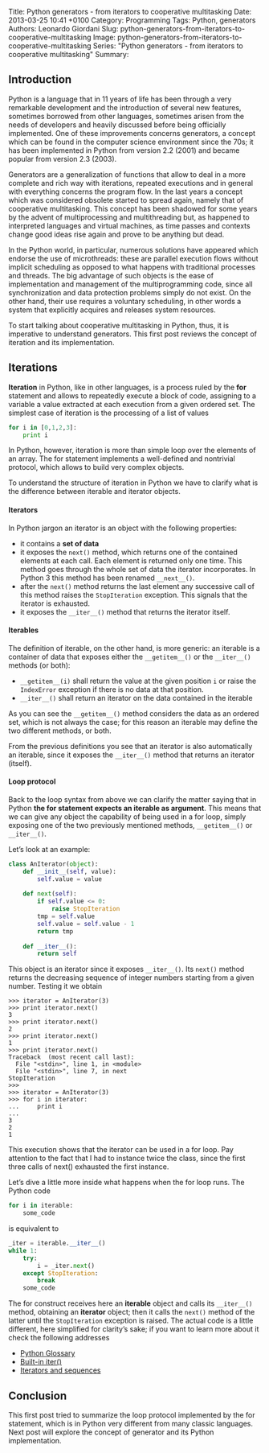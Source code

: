 Title: Python generators - from iterators to cooperative multitasking
Date: 2013-03-25 10:41 +0100
Category: Programming
Tags: Python, generators
Authors: Leonardo Giordani
Slug: python-generators-from-iterators-to-cooperative-multitasking
Image: python-generators-from-iterators-to-cooperative-multitasking
Series: "Python generators - from iterators to cooperative multitasking"
Summary:

## Introduction

Python is a language that in 11 years of life has been through a very remarkable development and the introduction of several new features, sometimes borrowed from other languages, sometimes arisen from the needs of developers and heavily discussed before being officially implemented. One of these improvements concerns generators, a concept which can be found in the computer science environment since the 70s; it has been implemented in Python from version 2.2 (2001) and became popular from version 2.3 (2003).

Generators are a generalization of functions that allow to deal in a more complete and rich way with iterations, repeated executions and in general with everything concerns the program flow. In the last years a concept which was considered obsolete started to spread again, namely that of cooperative multitasking. This concept has been shadowed for some years by the advent of multiprocessing and multithreading but, as happened to interpreted languages and virtual machines, as time passes and contexts change good ideas rise again and prove to be anything but dead.

In the Python world, in particular, numerous solutions have appeared which endorse the use of microthreads: these are parallel execution flows without implicit scheduling as opposed to what happens with traditional processes and threads. The big advantage of such objects is the ease of implementation and management of the multiprogramming code, since all synchronization and data protection problems simply do not exist. On the other hand, their use requires a voluntary scheduling, in other words a system that explicitly acquires and releases system resources.

To start talking about cooperative multitasking in Python, thus, it is imperative to understand generators. This first post reviews the concept of iteration and its implementation.

## Iterations

**Iteration** in Python, like in other languages, is a process ruled by the **for** statement and allows to repeatedly execute a block of code, assigning to a variable a value extracted at each execution from a given ordered set. The simplest case of iteration is the processing of a list of values

``` python
for i in [0,1,2,3]:
	print i
```

In Python, however, iteration is more than simple loop over the elements of an array. The for statement implements a well-defined and nontrivial protocol, which allows to build very complex objects.

To understand the structure of iteration in Python we have to clarify what is the difference between iterable and iterator objects.

#### Iterators

In Python jargon an iterator is an object with the following properties:

* it contains a **set of data**
* it exposes the `next()` method, which returns one of the contained elements at each call. Each element is returned only one time. This method goes through the whole set of data the iterator incorporates. In Python 3 this method has been renamed `__next__()`.
* after the `next()` method returns the last element any successive call of this method raises the `StopIteration` exception. This signals that the iterator is exhausted.
* it exposes the `__iter__()` method that returns the iterator itself.

#### Iterables

The definition of iterable, on the other hand, is more generic: an iterable is a container of data that exposes either the `__getitem__()` or the `__iter__()` methods (or both):

* `__getitem__(i)` shall return the value at the given position `i` or raise the `IndexError` exception if there is no data at that position.
* `__iter__()` shall return an iterator on the data contained in the iterable

As you can see the `__getitem__()` method considers the data as an ordered set, which is not always the case; for this reason an iterable may define the two different methods, or both.

From the previous definitions you see that an iterator is also automatically an iterable, since it exposes the `__iter__()` method that returns an iterator (itself).

#### Loop protocol

Back to the loop syntax from above we can clarify the matter saying that in Python **the for statement expects an iterable as argument**. This means that we can give any object the capability of being used in a for loop, simply exposing one of the two previously mentioned methods, `__getitem__()` or `__iter__()`.

Let’s look at an example:

``` python
class AnIterator(object):
	def __init__(self, value):
		self.value = value
		
	def next(self):
		if self.value <= 0:
			raise StopIteration
		tmp = self.value
		self.value = self.value - 1
		return tmp
		
	def __iter__():
		return self
```

This object is an iterator since it exposes `__iter__()`. Its `next()` method returns the decreasing sequence of integer numbers starting from a given number. Testing it we obtain

``` pycon
>>> iterator = AnIterator(3)
>>> print iterator.next()
3
>>> print iterator.next()
2
>>> print iterator.next()
1
>>> print iterator.next()
Traceback  (most recent call last):
  File "<stdin>", line 1, in <module>
  File "<stdin>", line 7, in next
StopIteration
>>>
>>> iterator = AnIterator(3)
>>> for i in iterator:
...     print i
...
3
2
1
```

This execution shows that the iterator can be used in a for loop. Pay attention to the fact that I had to instance twice the class, since the first three calls of next() exhausted the first instance.

Let’s dive a little more inside what happens when the for loop runs. The Python code

``` python
for i in iterable:
	some_code
```

is equivalent to

``` python
_iter = iterable.__iter__()
while 1:
	try:
		i = _iter.next()
	except StopIteration:
		break
	some_code
```

The for construct receives here an **iterable** object and calls its `__iter__()` method, obtaining an **iterator** object; then it calls the `next()` method of the latter until the `StopIteration` exception is raised. The actual code is a little different, here simplified for clarity’s sake; if you want to learn more about it check the following addresses

* [Python Glossary](http://docs.python.org/2/glossary.html)
* [Built-in iter()](http://docs.python.org/2/library/functions.html#iter)
* [Iterators and sequences](http://docs.python.org/2/library/stdtypes.html#typeiter)

## Conclusion

This first post tried to summarize the loop protocol implemented by the for statement, which is in Python very different from many classic languages. Next post will explore the concept of generator and its Python implementation.

